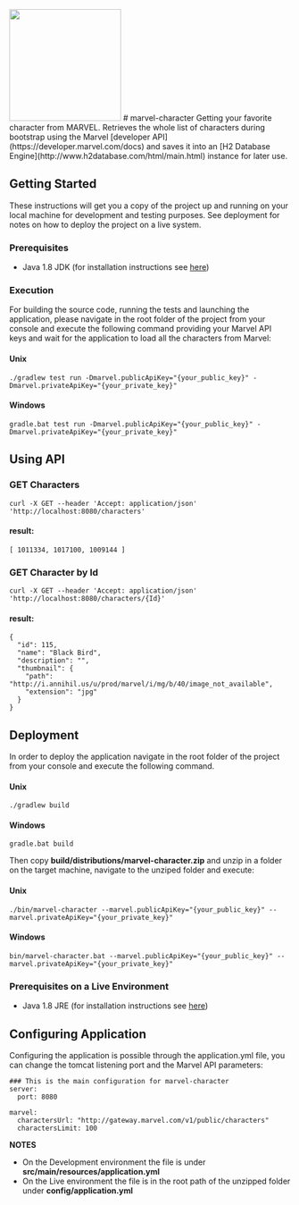 <img src="https://i.annihil.us/u/prod/misc/marvel.svg" width=200/>
# marvel-character
Getting your favorite character from MARVEL. Retrieves the whole list of characters during bootstrap using the Marvel [developer API](https://developer.marvel.com/docs) and saves it into an [H2 Database Engine](http://www.h2database.com/html/main.html) instance for later use.

## Getting Started
These instructions will get you a copy of the project up and running on your local machine for development and testing purposes. See deployment for notes on how to deploy the project on a live system.

### Prerequisites
* Java 1.8 JDK (for installation instructions see [here](https://docs.oracle.com/javase/8/docs/technotes/guides/install/install_overview.html))

### Execution
For building the source code, running the tests and launching the application, please navigate in the root folder of the project from your console and execute the following command providing your Marvel API keys and wait for the application to load all the characters from Marvel:

#### Unix
`./gradlew test run -Dmarvel.publicApiKey="{your_public_key}" -Dmarvel.privateApiKey="{your_private_key}"`

#### Windows
`gradle.bat test run -Dmarvel.publicApiKey="{your_public_key}" -Dmarvel.privateApiKey="{your_private_key}"`

## Using API

### GET Characters
`curl -X GET --header 'Accept: application/json' 'http://localhost:8080/characters'`

#### result:
`[ 1011334, 1017100, 1009144 ]`

### GET Character by Id
`curl -X GET --header 'Accept: application/json' 'http://localhost:8080/characters/{Id}'`

#### result:
```
{
  "id": 115,
  "name": "Black Bird",
  "description": "",
  "thumbnail": {
    "path": "http://i.annihil.us/u/prod/marvel/i/mg/b/40/image_not_available",
    "extension": "jpg"
  }
}
```

## Deployment
In order to deploy the application navigate in the root folder of the project from your console and execute the following command.

#### Unix
`./gradlew build`

#### Windows
`gradle.bat build`

Then copy **build/distributions/marvel-character.zip** and unzip in a folder on the target machine, navigate to the unziped folder and execute:

#### Unix
`./bin/marvel-character --marvel.publicApiKey="{your_public_key}" --marvel.privateApiKey="{your_private_key}"`

#### Windows
`bin/marvel-character.bat --marvel.publicApiKey="{your_public_key}" --marvel.privateApiKey="{your_private_key}"`

### Prerequisites on a Live Environment
* Java 1.8 JRE (for installation instructions see [here](https://docs.oracle.com/javase/8/docs/technotes/guides/install/install_overview.html))

## Configuring Application
Configuring the application is possible through the application.yml file, you can change the tomcat listening port and the Marvel API parameters:
```
### This is the main configuration for marvel-character
server:
  port: 8080

marvel:
  charactersUrl: "http://gateway.marvel.com/v1/public/characters"
  charactersLimit: 100
```

**NOTES**
* On the Development environment the file is under **src/main/resources/application.yml**
* On the Live environment the file is in the root path of the unzipped folder under **config/application.yml**